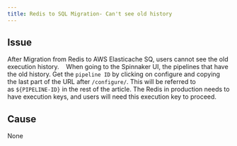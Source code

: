 ```yaml
---
title: Redis to SQL Migration- Can't see old history
---
```


## Issue
After Migration from Redis to AWS Elasticache SQ, users cannot see the old execution history.   
When going to the Spinnaker UI, the pipelines that have the old history. Get the ```pipeline ID``` by clicking on configure and copying the last part of the URL after ```/configure/```. This will be referred to as ```${PIPELINE-ID}``` in the rest of the article.
The Redis in production needs to have execution keys, and users will need this execution key to proceed.

## Cause
None


